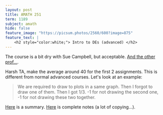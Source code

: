 ```yaml
---
layout: post
title: AMATH 251
term: 1189
subject: amath
hide: false
feature_image: "https://picsum.photos/2560/600?image=875"
feature_text: |
    <h2 style="color:white;"> Intro to DEs (advanced) </h2>
---
```


The course is a bit dry with Sue Campbell, but acceptable. [And the other prof...](https://www.ratemyprofessors.com/ShowRatings.jsp?tid=9834).

Harsh TA, make the average around 40 for the first 2 assignments. This is different from normal advanced courses. Let's look at an example:
> We are required to draw to plots in a same graph. Then I forgot to draw one of them. Then I got 1/3. -1 for not drawing the second one, -1 for not drawing these two together.

[Here](/pdfs/1189/251.pdf) is a summary. [Here](/pdfs/1189/amath251.pdf) is complete notes (a lot of copying...).
